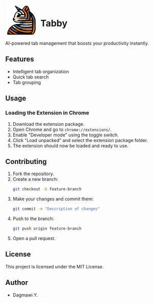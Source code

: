 <div style="display: flex; align-items: center;">
    <img src="public/tabby.png" alt="Tabby Icon" width="100" height="100" />
    <h1 style="margin-left: 10px;">Tabby</h1>
</div>

AI-powered tab management that boosts your productivity instantly.

## Features

- Intelligent tab organization
- Quick tab search
- Tab grouping

## Usage

### Loading the Extension in Chrome

1. Download the extension package.
2. Open Chrome and go to `chrome://extensions/`.
3. Enable "Developer mode" using the toggle switch.
4. Click "Load unpacked" and select the extension package folder.
5. The extension should now be loaded and ready to use.

## Contributing

1. Fork the repository.
2. Create a new branch:
    ```sh
    git checkout -b feature-branch
    ```
3. Make your changes and commit them:
    ```sh
    git commit -m "Description of changes"
    ```
4. Push to the branch:
    ```sh
    git push origin feature-branch
    ```
5. Open a pull request.

## License

This project is licensed under the MIT License.

## Author

- Dagmawi Y.
